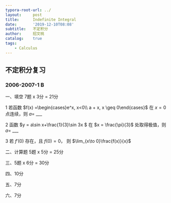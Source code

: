 ```yaml
---
typora-root-url: ../
layout:     post
title:      Indefinite Integral
date:       '2019-12-10T08:08'
subtitle:   不定积分
author:     招文桃
catalog:    true
tags:
    - Calculus
---
```


## 不定积分复习

### 2006-2007-1 B

一、填空  7题 x 3分 = 21分

1 若函数 $f(x) =\begin{cases}e^x, x<0\\ a + x, x \geq 0\end{cases}$ 在 $x = 0$ 点连续，则 $a=$ ___

2 函数 $y = a\sin x+\frac{1}{3}\sin 3x $ 在 $x = \frac{\pi}{3}$ 处取得极值，则 $a=$ ___

3 若 $f'(0)$ 存在，且 $f(0)=0$， 则 $\lim_{x\to 0}\frac{f(x)}{x}$

二、计算题 5题 x 5分 = 25分

三、5题 x 6分 = 30分

四、10分

五、7分

六、7分

